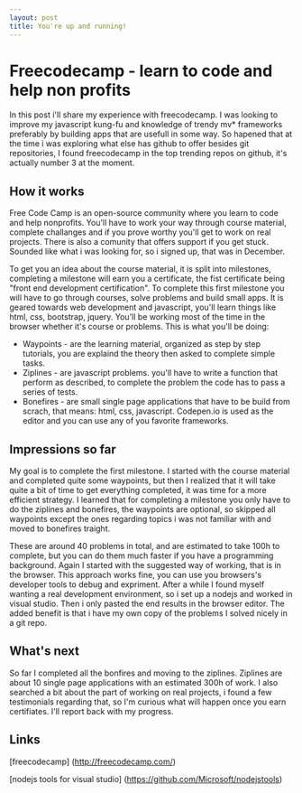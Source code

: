 ```yaml
---
layout: post
title: You're up and running!
---
```


# Freecodecamp - learn to code and help non profits

In this post i'll share my experience with freecodecamp. 
I was looking to improve my javascript kung-fu and knowledge of trendy mv* frameworks preferably by building apps that are usefull in some way.
So hapened that at the time i was exploring what else has github to offer besides git repositories, I found freecodecamp in the top trending repos on github, it's actually number 3 at the moment.

## How it works

Free Code Camp is an open-source community where you learn to code and help nonprofits.
You'll have to work your way through course material, complete challanges and if you prove worthy you'll get to work on real projects. 
There is also a comunity that offers support if you get stuck. Sounded like what i was looking for, so i signed up, that was in December.

To get you an idea about the course material, it is split into milestones, completing a milestone will earn you a certificate, the fist certificate being "front end development certification".
To complete this first milestone you will have to go through courses, solve problems and build small apps.
It is geared towards web development and javascript, you'll learn things like html, css, bootstrap, jquery. 
You'll be working most of the time in the browser whether it's course or problems. 
This is what you'll be doing: 

* Waypoints - are the learning material, organized as step by step tutorials, you are explaind the theory then asked to complete simple tasks. 
* Ziplines - are javascript problems. you'll have to write a function that perform as described, to complete the problem the code has to pass a series of tests.
* Bonefires - are small single page applications that have to be build from scrach, that means: html, css, javascript. Codepen.io is used as the editor and you can use any of you favorite frameworks.


## Impressions so far 

My goal is to complete the first milestone. I started with the course material and completed quite some waypoints, but then I realized that it will take quite a bit of time to get everything completed, it was time for a more efficient strategy.
I learned that for completing a milestone you only have to do the ziplines and bonefires, the waypoints are optional, so skipped all waypoints except the ones regarding topics i was not familiar with and moved to bonefires traight. 

These are around 40 problems in total, and are estimated to take 100h to complete, but you can do them much faster if you have a programming background.
Again I started with the suggested way of working, that is in the browser. This approach works fine, you can use you browsers's developer tools to debug and expriment. 
After a while I found myself wanting a real development environment, so i set up a nodejs and worked in visual studio. Then i only pasted the end results in the browser editor. 
The added benefit is that i have my own copy of the problems I solved nicely in a git repo.

## What's next

So far I completed all the bonfires and moving to the ziplines. Ziplines are about 10 single page applications with an estimated 300h of work.
I also searched a bit about the part of working on real projects, i found a few testimonials regarding that, so I'm curious what will happen once you earn certifiates. 
I'll report back with my progress. 

## Links

[freecodecamp] (http://freecodecamp.com/)

[nodejs tools for visual studio] (https://github.com/Microsoft/nodejstools)
